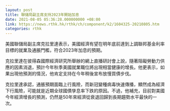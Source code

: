 ```yaml
---
layout: post
title: 聯儲局副主席支持2023年開始加息
date: 2021-08-05 05:36:28.000000000 +08:00
link: https://news.rthk.hk/rthk/ch/component/k2/1604325-20210805.htm
categories: rthk
---
```


美國聯儲局副主席克拉里達表示，美國經濟有望在明年底前達到上調聯邦基金利率目標的就業及通脹門檻，符合2023年加息的預期。

克拉里達在彼得森國際經濟研究所舉辦的網上直播研討會上說，隨著阻礙勞動力供應的因素消退，預計今年秋季美國就業職位將出現相當健康的增長。他更表示，如果出現他預測的情況，他肯定支持在今年稍後宣布放慢買債步伐。

克拉里達承認，通脹預期面臨上行風險，而新冠變種病毒快速傳播，顯然成為經濟下行風險，可能就是近期全球國債孳息率下跌的原因。不過，他補充，目前對美國今年經濟增長的預測，仍然是50年來經濟從衰退回歸到長期趨勢水平最快的一次。

